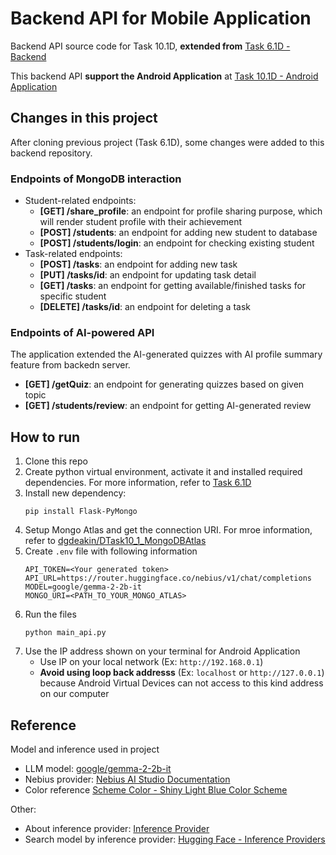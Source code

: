 # Backend API for Mobile Application
Backend API source code for Task 10.1D, **extended from** [Task 6.1D - Backend](https://github.com/alice-tat/Task6_1D_BackendAPI)

This backend API **support the Android Application** at [Task 10.1D - Android Application](https://github.com/alice-tat/Task10_1D_ImprovedPersonalizedLearningExperiencesApp)

## Changes in this project
After cloning previous project (Task 6.1D), some changes were added to this backend repository.
### Endpoints of MongoDB interaction
- Student-related endpoints:
    - **[GET] /share_profile**: an endpoint for profile sharing purpose, which will render student profile with their achievement
    - **[POST] /students**: an endpoint for adding new student to database
    - **[POST] /students/login**: an endpoint for checking existing student
- Task-related endpoints:
    - **[POST] /tasks**: an endpoint for adding new task
    - **[PUT] /tasks/id**: an endpoint for updating task detail
    - **[GET] /tasks**: an endpoint for getting available/finished tasks for specific student
    - **[DELETE] /tasks/id**: an endpoint for deleting a task

### Endpoints of AI-powered API
The application extended the AI-generated quizzes with AI profile summary feature from backedn server.
- **[GET] /getQuiz**: an endpoint for generating quizzes based on given topic
- **[GET] /students/review**: an endpoint for getting AI-generated review

## How to run
1. Clone this repo
2. Create python virtual environment, activate it and installed required dependencies. For more information, refer to [Task 6.1D](https://github.com/alice-tat/Task6_1D_BackendAPI)
3. Install new dependency:
    ```
    pip install Flask-PyMongo
    ```
4. Setup Mongo Atlas and get the connection URI. For mroe information, refer to [dgdeakin/DTask10_1_MongoDBAtlas](https://github.com/dgdeakin/DTask10_1_MongoDBAtlas)
3. Create `.env` file with following information
    ```
    API_TOKEN=<Your generated token>
    API_URL=https://router.huggingface.co/nebius/v1/chat/completions
    MODEL=google/gemma-2-2b-it
    MONGO_URI=<PATH_TO_YOUR_MONGO_ATLAS>
    ```
4. Run the files
    ```
    python main_api.py
    ```
5. Use the IP address shown on your terminal for Android Application
    - Use IP on your local network (Ex: `http://192.168.0.1`)
    - **Avoid using loop back addresss** (Ex: `localhost` or `http://127.0.0.1`) because Android Virtual Devices can not access to this kind address on our computer

## Reference
Model and inference used in project
- LLM model: [google/gemma-2-2b-it](https://huggingface.co/google/gemma-2-2b-it)
- Nebius provider: [Nebius AI Studio Documentation](https://docs.nebius.com/studio/api/examples)
- Color reference [Scheme Color - Shiny Light Blue Color Scheme](https://www.schemecolor.com/shiny-light-blue.php)

Other:
- About inference provider: [Inference Provider](https://huggingface.co/docs/inference-providers/en/index)
- Search model by inference provider: [Hugging Face - Inference Providers](https://huggingface.co/models?other=conversational&sort=likes)